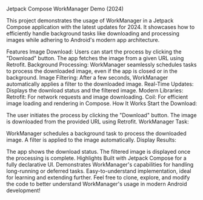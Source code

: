 Jetpack Compose WorkManager Demo (2024)


This project demonstrates the usage of WorkManager in a Jetpack Compose application with the latest updates for 2024. It showcases how to efficiently handle background tasks like downloading and processing images while adhering to Android's modern app architecture.

Features
Image Download: Users can start the process by clicking the "Download" button. The app fetches the image from a given URL using Retrofit.
Background Processing: WorkManager seamlessly schedules tasks to process the downloaded image, even if the app is closed or in the background.
Image Filtering: After a few seconds, WorkManager automatically applies a filter to the downloaded image.
Real-Time Updates: Displays the download status and the filtered image.
Modern Libraries:
Retrofit: For network requests and image downloading.
Coil: For efficient image loading and rendering in Compose.
How It Works
Start the Download:

The user initiates the process by clicking the "Download" button.
The image is downloaded from the provided URL using Retrofit.
WorkManager Task:

WorkManager schedules a background task to process the downloaded image.
A filter is applied to the image automatically.
Display Results:

The app shows the download status.
The filtered image is displayed once the processing is complete.
Highlights
Built with Jetpack Compose for a fully declarative UI.
Demonstrates WorkManager's capabilities for handling long-running or deferred tasks.
Easy-to-understand implementation, ideal for learning and extending further.
Feel free to clone, explore, and modify the code to better understand WorkManager's usage in modern Android development!
